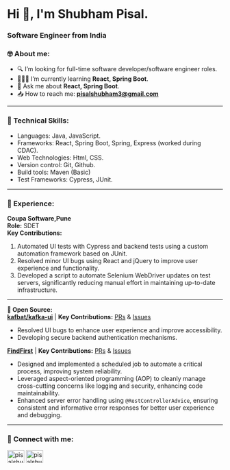 # Hi 👋, I'm Shubham Pisal.

### Software Engineer from India

### 🤓 About me:

- 🔍 I’m looking for full-time software developer/software engineer roles.
- 👨🏻‍💻 I’m currently learning **React, Spring Boot**.
- 💬 Ask me about **React, Spring Boot**.
- 📥 How to reach me: **pisalshubham3@gmail.com**
---
### 🚀 Technical Skills:

- Languages: Java, JavaScript.
- Frameworks: React, Spring Boot, Spring, Express (worked during CDAC).
- Web Technologies: Html, CSS.
- Version control: Git, Github.
- Build tools: Maven (Basic)
- Test Frameworks: Cypress, JUnit.
---
### 💼 Experience:
**Coupa Software,Pune**  
**Role:** SDET  
**Key Contributions:**  
  1. Automated UI tests with Cypress and backend tests using a custom automation framework based on JUnit.
  2. Resolved minor UI bugs using React and jQuery to improve user experience and functionality.
  3. Developed a script to automate Selenium WebDriver updates on test servers, significantly reducing manual effort in maintaining up-to-date infrastructure.
---

**💼 Open Source:**  
**[kafbat/kafka-ui](https://github.com/kafbat/kafka-ui)**  | **Key Contributions:** [PRs](https://github.com/pulls?user=kafbat&q=is%3Apr+author%3Apisal-shubham+archived%3Afalse&user=kafbat) & [Issues](https://github.com/issues?user=kafbat&q=is%3Aissue+assignee%3Apisal-shubham+archived%3Afalse&user=kafbat)  
- Resolved UI bugs to enhance user experience and improve accessibility.  
- Developing secure backend authentication mechanisms.

**[FindFirst](https://github.com/R-Sandor/FindFirst)**  | **Key Contributions:** [PRs](https://github.com/pulls?user=R-Sandor&q=is%3Apr+author%3Apisal-shubham+archived%3Afalse&user=R-Sandor) & [Issues](https://github.com/issues?user=R-Sandor&q=is%3Aissue+assignee%3Apisal-shubham+archived%3Afalse&user=R-Sandor)  
- Designed and implemented a scheduled job to automate a critical process, improving system reliability.  
- Leveraged aspect-oriented programming (AOP) to cleanly manage cross-cutting concerns like logging and security, enhancing code maintainability.  
- Enhanced server error handling using `@RestControllerAdvice`, ensuring consistent and informative error responses for better user experience and debugging.

---

### 🤝 Connect with me:

<p align="left">
<a href="https://linkedin.com/in/pisalshubham" target="blank"><img align="center" src="https://raw.githubusercontent.com/rahuldkjain/github-profile-readme-generator/master/src/images/icons/Social/linked-in-alt.svg" alt="pisalshubham" height="30" width="40" /></a>
<a href="https://www.leetcode.com/pisalshubham3" target="blank"><img align="center" src="https://raw.githubusercontent.com/rahuldkjain/github-profile-readme-generator/master/src/images/icons/Social/leet-code.svg" alt="pisalshubham3" height="30" width="40" /></a>
</p>
